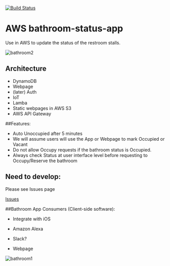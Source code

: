 [![Build Status](https://travis-ci.org/drumadrian/aws-bathroom-status-app.svg?branch=master)](https://travis-ci.org/drumadrian/aws-bathroom-status-app)

# AWS bathroom-status-app
Use in AWS to update the status of the restroom stalls. 



![bathroom2](https://cloud.githubusercontent.com/assets/6573380/22574528/3943d338-e964-11e6-9c07-b6841f809f70.jpg)





## Architecture


*  DynamoDB
*  Webpage
*  (later) Auth
*  IoT 
*  Lamba 
*  Static webpages in AWS S3
*  AWS API Gateway 



##Features: 
* Auto Unoccupied after 5 minutes 
* We will assume users will use the App or Webpage to mark Occupied or Vacant 
* Do not allow Occupy requests if the bathroom status is Occupied.  
* Always check Status at user interface level before requesting to Occupy/Reserve the bathroom 


## Need to develop: 
 Please see Issues page

[Issues](https://github.com/drumadrian/aws-bathroom-status-app/issues/12)






##Bathroom App Consumers (Client-side software): 

* Integrate with iOS

* Amazon Alexa

* Slack? 

* Webpage 








![bathroom1](https://cloud.githubusercontent.com/assets/6573380/22574527/3940d0ac-e964-11e6-9d74-1fe4e8da8fa5.jpg)





